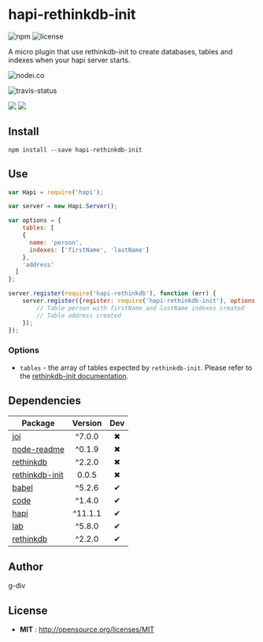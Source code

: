 # hapi-rethinkdb-init

![npm](https://img.shields.io/npm/v/hapi-rethinkdb-init.svg) ![license](https://img.shields.io/npm/l/hapi-rethinkdb-init.svg)

A micro plugin that use rethinkdb-init to create databases, tables and indexes when your hapi server starts.

![nodei.co](https://nodei.co/npm/hapi-rethinkdb-init.png?downloads=true&downloadRank=true&stars=true)

![travis-status](https://img.shields.io/travis/g-div/hapi-rethinkdb-init.svg)

![](https://david-dm.org/g-div/hapi-rethinkdb-init/status.svg)
![](https://david-dm.org/g-div/hapi-rethinkdb-init/dev-status.svg)

## Install

`npm install --save hapi-rethinkdb-init`

## Use

```javascript
var Hapi = require('hapi');

var server = new Hapi.Server();

var options = {
	tables: [
    {
      name: 'person',
      indexes: ['firstName', 'lastName']
    },
    'address'
  ]
};

server.register(require('hapi-rethinkdb'), function (err) {
	server.register({register: require('hapi-rethinkdb-init'), options: options}, function (err) {
		// Table person with firstName and lastName indexes created
		// Table address created
	});
});
```

### Options

- `tables` - the array of tables expected by `rethinkdb-init`. Please refer to the [rethinkdb-init documentation](https://github.com/thejsj/rethinkdb-init/blob/master/README.md).

## Dependencies

Package | Version | Dev
--- |:---:|:---:
[joi](https://www.npmjs.com/package/joi) | ^7.0.0 | ✖
[node-readme](https://www.npmjs.com/package/node-readme) | ^0.1.9 | ✖
[rethinkdb](https://www.npmjs.com/package/rethinkdb) | ^2.2.0 | ✖
[rethinkdb-init](https://www.npmjs.com/package/rethinkdb-init) | 0.0.5 | ✖
[babel](https://www.npmjs.com/package/babel) | ^5.2.6 | ✔
[code](https://www.npmjs.com/package/code) | ^1.4.0 | ✔
[hapi](https://www.npmjs.com/package/hapi) | ^11.1.1 | ✔
[lab](https://www.npmjs.com/package/lab) | ^5.8.0 | ✔
[rethinkdb](https://www.npmjs.com/package/rethinkdb) | ^2.2.0 | ✔


## Author

g-div

## License

 - **MIT** : http://opensource.org/licenses/MIT
